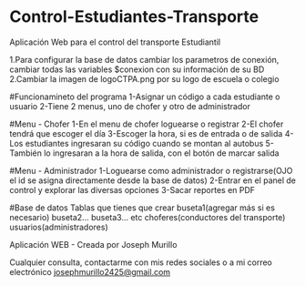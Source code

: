 # Control-Estudiantes-Transporte
Aplicación Web para el control del transporte Estudiantil


1.Para configurar la base de datos cambiar los parametros de conexión, cambiar todas las variables $conexion con su información de su BD
2.Cambiar la imagen de logoCTPA.png por su logo de escuela o colegio

#Funcionamineto del programa
1-Asignar un código a cada estudiante o usuario 
2-Tiene 2 menus, uno de chofer y otro de administrador

#Menu - Chofer
1-En el menu de chofer loguearse o registrar
2-El chofer tendrá que escoger el día
3-Escoger la hora, si es de entrada o de salida
4-Los estudiantes ingresaran su código cuando se montan al autobus
5-También lo ingresaran a la hora de salida, con el botón de marcar salida

#Menu - Administrador
1-Loguearse como administrador o registrarse(OJO el id se asigna directamente desde la base de datos)
2-Entrar en el panel de control y explorar las diversas opciones
3-Sacar reportes en PDF


#Base de datos
Tablas que tienes que crear
buseta1(agregar más si es necesario) buseta2... buseta3... etc
choferes(conductores del transporte)
usuarios(administradores)

Aplicación WEB - Creada por Joseph Murillo 

Cualquier consulta, contactarme con mis redes sociales o a mi correo electrónico
josephmurillo2425@gmail.com 
